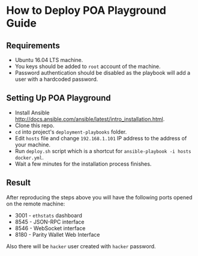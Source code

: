 # How to Deploy POA Playground Guide

## Requirements

* Ubuntu 16.04 LTS machine.
* You keys should be added to `root` account of the machine.
* Password authentication should be disabled as the playbook will add a user with a hardcoded password.

## Setting Up POA Playground

* Install Ansible http://docs.ansible.com/ansible/latest/intro_installation.html.
* Clone this repo.
* `cd` into project's `deployment-playbooks` folder.
* Edit `hosts` file and change `192.168.1.101` IP address to the address of your machine.
* Run `deploy.sh` script which is a shortcut for `ansible-playbook -i hosts docker.yml`.
* Wait a few minutes for the installation process finishes.

## Result
After reproducing the steps above you will have the following ports opened on the remote machine:

* 3001 - `ethstats` dashboard
* 8545 - JSON-RPC interface
* 8546 - WebSocket interface
* 8180 - Parity Wallet Web Interface

Also there will be `hacker` user created with `hacker` password.
